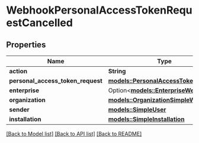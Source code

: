 # WebhookPersonalAccessTokenRequestCancelled

## Properties

Name | Type | Description | Notes
------------ | ------------- | ------------- | -------------
**action** | **String** |  | 
**personal_access_token_request** | [**models::PersonalAccessTokenRequest**](personal-access-token-request.md) |  | 
**enterprise** | Option<[**models::EnterpriseWebhooks**](enterprise-webhooks.md)> |  | [optional]
**organization** | [**models::OrganizationSimpleWebhooks**](organization-simple-webhooks.md) |  | 
**sender** | [**models::SimpleUser**](simple-user.md) |  | 
**installation** | [**models::SimpleInstallation**](simple-installation.md) |  | 

[[Back to Model list]](../README.md#documentation-for-models) [[Back to API list]](../README.md#documentation-for-api-endpoints) [[Back to README]](../README.md)


